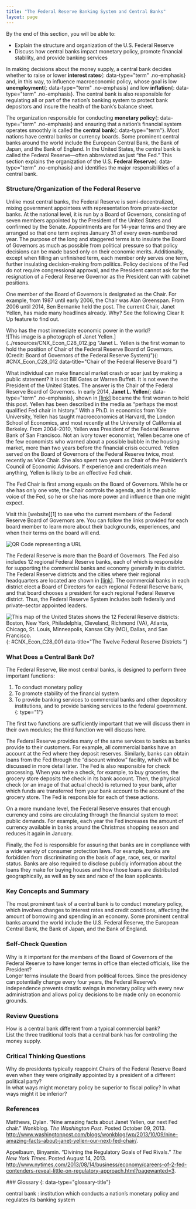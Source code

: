 ```yaml
---
title: "The Federal Reserve Banking System and Central Banks"
layout: page
---
```



<div data-type="abstract" markdown="1">
By the end of this section, you will be able to:

* Explain the structure and organization of the U.S. Federal Reserve
* Discuss how central banks impact monetary policy, promote financial stability, and provide banking services

</div>

In making decisions about the money supply, a central bank decides whether to raise or lower **interest rates**{: data-type="term" .no-emphasis} and, in this way, to influence macroeconomic policy, whose goal is low **unemployment**{: data-type="term" .no-emphasis} and low **inflation**{: data-type="term" .no-emphasis}. The central bank is also responsible for regulating all or part of the nation’s banking system to protect bank depositors and insure the health of the bank’s balance sheet.

The organization responsible for conducting **monetary policy**{: data-type="term" .no-emphasis} and ensuring that a nation’s financial system operates smoothly is called the **central bank**{: data-type="term"}. Most nations have central banks or currency boards. Some prominent central banks around the world include the European Central Bank, the Bank of Japan, and the Bank of England. In the United States, the central bank is called the Federal Reserve—often abbreviated as just “the Fed.” This section explains the organization of the U.S. **Federal Reserve**{: data-type="term" .no-emphasis} and identifies the major responsibilities of a central bank.

### Structure/Organization of the Federal Reserve

Unlike most central banks, the Federal Reserve is semi-decentralized, mixing government appointees with representation from private-sector banks. At the national level, it is run by a Board of Governors, consisting of seven members appointed by the President of the United States and confirmed by the Senate. Appointments are for 14-year terms and they are arranged so that one term expires January 31 of every even-numbered year. The purpose of the long and staggered terms is to insulate the Board of Governors as much as possible from political pressure so that policy decisions can be made based only on their economic merits. Additionally, except when filling an unfinished term, each member only serves one term, further insulating decision-making from politics. Policy decisions of the Fed do not require congressional approval, and the President cannot ask for the resignation of a Federal Reserve Governor as the President can with cabinet positions.

One member of the Board of Governors is designated as the Chair. For example, from 1987 until early 2006, the Chair was Alan Greenspan. From 2006 until 2014, Ben Bernanke held the post. The current Chair, Janet Yellen, has made many headlines already. Why? See the following Clear It Up feature to find out.

<div data-type="note" class="economics clearup" markdown="1">
<div data-type="title">
Who has the most immediate economic power in the world?
</div>
![This image is a photograph of Janet Yellen.](../resources/CNX_Econ_C28_012.jpg "Janet L. Yellen is the first woman to hold the position of Chair of the Federal Reserve Board of Governors. (Credit: Board of Governors of the Federal Reserve System)"){: #CNX_Econ_C28_012 data-title="Chair of the Federal Reserve Board "}


What individual can make financial market crash or soar just by making a public statement? It is not Bill Gates or Warren Buffett. It is not even the President of the United States. The answer is the Chair of the Federal Reserve Board of Governors. In early 2014, **Janet L. Yellen**{: data-type="term" .no-emphasis}, shown in [\[link\]](#CNX_Econ_C28_012) became the first woman to hold this post. Yellen has been described in the media as “perhaps the most qualified Fed chair in history.” With a Ph.D. in economics from Yale University, Yellen has taught macroeconomics at Harvard, the London School of Economics, and most recently at the University of California at Berkeley. From 2004–2010, Yellen was President of the Federal Reserve Bank of San Francisco. Not an ivory tower economist, Yellen became one of the few economists who warned about a possible bubble in the housing market, more than two years before the financial crisis occurred. Yellen served on the Board of Governors of the Federal Reserve twice, most recently as Vice Chair. She also spent two years as Chair of the President’s Council of Economic Advisors. If experience and credentials mean anything, Yellen is likely to be an effective Fed chair.

</div>

The Fed Chair is first among equals on the Board of Governors. While he or she has only one vote, the Chair controls the agenda, and is the public voice of the Fed, so he or she has more power and influence than one might expect.

<div data-type="note" class="economics linkup" markdown="1">
Visit this [website][1] to see who the current members of the Federal Reserve Board of Governors are. You can follow the links provided for each board member to learn more about their backgrounds, experiences, and when their terms on the board will end.

<span data-type="media" data-alt="QR Code representing a URL"> ![QR Code representing a URL](../resources/Governors.png) </span>
</div>

The Federal Reserve is more than the Board of Governors. The Fed also includes 12 regional Federal Reserve banks, each of which is responsible for supporting the commercial banks and economy generally in its district. The Federal Reserve districts and the cities where their regional headquarters are located are shown in [\[link\]](#CNX_Econ_C28_001). The commercial banks in each district elect a Board of Directors for each regional Federal Reserve bank, and that board chooses a president for each regional Federal Reserve district. Thus, the Federal Reserve System includes both federally and private-sector appointed leaders.

![This map of the United States shows the 12 Federal Reserve districts: Boston, New York, Philadelphia, Cleveland, Richmond (VA), Atlanta, Chicago, St. Louis, Minneapolis, Kansas City (MO), Dallas, and San Francisco.](../resources/CNX_Econ_C28_001.jpg "There are twelve regional Federal Reserve banks, each with its district."){: #CNX_Econ_C28_001 data-title="The Twelve Federal Reserve Districts "}

### What Does a Central Bank Do?

The Federal Reserve, like most central banks, is designed to perform three important functions:

1.  To conduct monetary policy
2.  To promote stability of the financial system
3.  To provide banking services to commercial banks and other depository institutions, and to provide banking services to the federal government.
{: type="1"}

The first two functions are sufficiently important that we will discuss them in their own modules; the third function we will discuss here.

The Federal Reserve provides many of the same services to banks as banks provide to their customers. For example, all commercial banks have an account at the Fed where they deposit reserves. Similarly, banks can obtain loans from the Fed through the “discount window” facility, which will be discussed in more detail later. The Fed is also responsible for check processing. When you write a check, for example, to buy groceries, the grocery store deposits the check in its bank account. Then, the physical check (or an image of that actual check) is returned to your bank, after which funds are transferred from your bank account to the account of the grocery store. The Fed is responsible for each of these actions.

On a more mundane level, the Federal Reserve ensures that enough currency and coins are circulating through the financial system to meet public demands. For example, each year the Fed increases the amount of currency available in banks around the Christmas shopping season and reduces it again in January.

Finally, the Fed is responsible for assuring that banks are in compliance with a wide variety of consumer protection laws. For example, banks are forbidden from discriminating on the basis of age, race, sex, or marital status. Banks are also required to disclose publicly information about the loans they make for buying houses and how those loans are distributed geographically, as well as by sex and race of the loan applicants.

### Key Concepts and Summary

The most prominent task of a central bank is to conduct monetary policy, which involves changes to interest rates and credit conditions, affecting the amount of borrowing and spending in an economy. Some prominent central banks around the world include the U.S. Federal Reserve, the European Central Bank, the Bank of Japan, and the Bank of England.

### Self-Check Question

<div data-type="exercise">
<div data-type="problem" markdown="1">
Why is it important for the members of the Board of Governors of the Federal Reserve to have longer terms in office than elected officials, like the President?

</div>
<div data-type="solution" markdown="1">
Longer terms insulate the Board from political forces. Since the presidency can potentially change every four years, the Federal Reserve’s independence prevents drastic swings in monetary policy with every new administration and allows policy decisions to be made only on economic grounds.

</div>
</div>

### Review Questions

<div data-type="exercise">
<div data-type="problem" markdown="1">
How is a central bank different from a typical commercial bank?

</div>
</div>

<div data-type="exercise">
<div data-type="problem" markdown="1">
List the three traditional tools that a central bank has for controlling the money supply.

</div>
</div>

### Critical Thinking Questions

<div data-type="exercise">
<div data-type="problem" markdown="1">
Why do presidents typically reappoint Chairs of the Federal Reserve Board even when they were originally appointed by a president of a different political party?

</div>
</div>

<div data-type="exercise">
<div data-type="problem" markdown="1">
In what ways might monetary policy be superior to fiscal policy? In what ways might it be inferior?

</div>
</div>

### References

Matthews, Dylan. “Nine amazing facts about Janet Yellen, our next Fed chair.” Wonkblog. *The Washington Post*. Posted October 09, 2013. http://www.washingtonpost.com/blogs/wonkblog/wp/2013/10/09/nine-amazing-facts-about-janet-yellen-our-next-fed-chair/.

Appelbaum, Binyamin. “Divining the Regulatory Goals of Fed Rivals.” *The New York Times*. Posted August 14, 2013. http://www.nytimes.com/2013/08/14/business/economy/careers-of-2-fed-contenders-reveal-little-on-regulatory-approach.html?pagewanted=3.

<div data-type="glossary" markdown="1">
### Glossary
{: data-type="glossary-title"}

central bank
: institution which conducts a nation’s monetary policy and regulates its banking system

</div>



[1]: http://openstaxcollege.org/l/Governors
